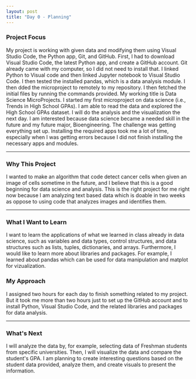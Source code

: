 ```yaml
---
layout: post
title: "Day 0 - Planning"
---
```


### Project Focus

My project is working with given data and modifying them using Visual Studio Code, the Python app, Git, and GitHub. First, I had to download Visual Studio Code, the latest Python app, and create a GitHub account. Git already came with my computer, so I did not need to install that. I linked Python to Visual code and then linked Jupyter notebook to Visual Studio Code. I then tested the installed pandas, which is a data analysis module. I then dded the microproject to remotely to my repository. I then fetched the initial files by running the commands provided. My working title is Data Science MicroProjects. I started my first microproject on data science (i.e., Trends in High School GPAs). I am able to read the data and explored the High School GPAs dataset. I will do the analysis and the visualization the next day. I am interested because data science became a needed skill in the future and my future major, Bioengineering. The challenge was getting everything set up. Installing the required apps took me a lot of time, especially when I was getting errors because I did not finish installing the necessary apps and modules.


---

### Why This Project 

I wanted to make an algorithm that code detect cancer cells when given an image of cells sometime in the future, and I believe that this is a good beginning for data science and analysis. This is the right project for me right now because I am analyzing text based data which is doable in two weeks as oppose to using code that analyzes images and identifies them. 

---

### What I Want to Learn

I want to learn the applications of what we learned in class already in data science, such as variables and data types, control structures, and data structures such as lists, tuples, dictionaries, and arrays. Furthermore, I would like to learn more about libraries and packages. For example, I learned about pandas which can be used for data manipulation and matplot for vizualization.


### My Approach 

I assigned two hours for each day to finish something related to my project. But it took me more than two hours just to set up the GitHub account and to install Python, Visual Studio Code, and the related libraries and packages for data analysis.

---

### What's Next

I will analyze the data by, for example, selecting data of Freshman students from specific universities. Then, I will visualize the data and compare the student's GPA. I am planning to create interesting questions based on the student data provided, analyze them, and create visuals to present the information.
